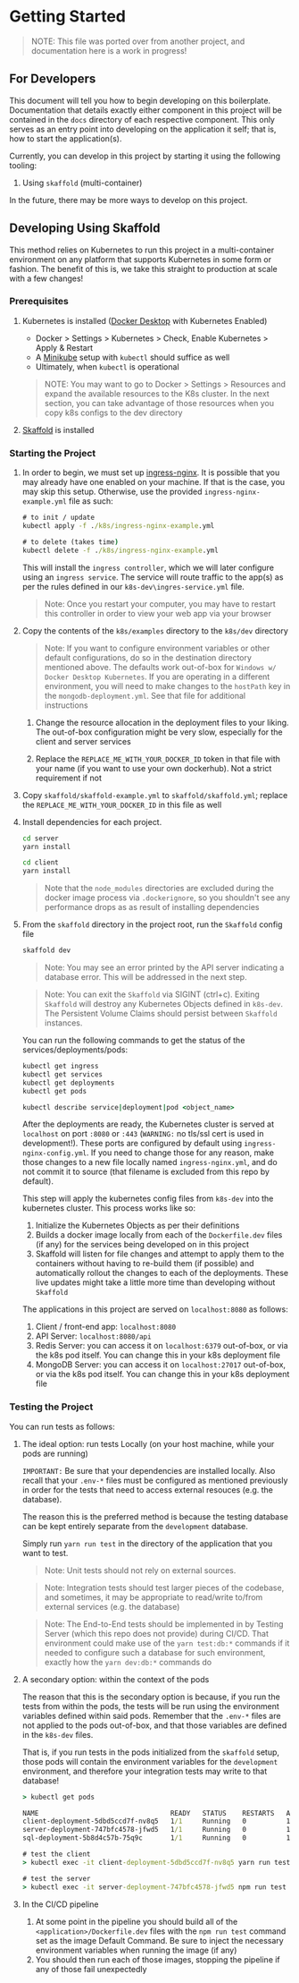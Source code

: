 # Getting Started

> NOTE: This file was ported over from another project, and documentation here
is a work in progress!

## For Developers

This document will tell you how to begin developing on this boilerplate.
Documentation that details exactly either component in this project will be
contained in the `docs` directory of each respective component. This only
serves as an entry point into developing on the application it self; that is,
how to start the application(s).

Currently, you can develop in this project by starting it using the
following tooling:

1. Using `skaffold` (multi-container)

In the future, there may be more ways to develop on this project.

## Developing Using Skaffold

This method relies on Kubernetes to run this project in a multi-container
environment on any platform that supports Kubernetes in some form or fashion. The benefit of this is, we take this straight to production at
scale with a few changes!

### Prerequisites

1. Kubernetes is installed ([Docker Desktop](https://www.docker.com/products/docker-desktop) with Kubernetes Enabled)

    - Docker > Settings > Kubernetes > Check, Enable Kubernetes > Apply & Restart
    - A [Minikube](https://kubernetes.io/docs/tasks/tools/install-minikube/) setup with `kubectl` should suffice as well
    - Ultimately, when `kubectl` is operational
    > NOTE: You may want to go to Docker > Settings > Resources and expand the
    available resources to the K8s cluster. In the next section, you can
    take advantage of those resources when you copy k8s configs to the
    dev directory

2. [Skaffold](https://skaffold.dev/) is installed

### Starting the Project

1. In order to begin, we must set up [ingress-nginx](https://kubernetes.github.io/ingress-nginx/). It is possible that you may already have one enabled on your machine. If that is the case, you may skip this setup.
Otherwise, use the provided `ingress-nginx-example.yml` file as such:

    ```cmd
    # to init / update
    kubectl apply -f ./k8s/ingress-nginx-example.yml

    # to delete (takes time)
    kubectl delete -f ./k8s/ingress-nginx-example.yml
    ```

    This will install the `ingress controller`, which we will later configure
    using an `ingress service`. The service will route traffic to the app(s)
    as per the rules defined in our `k8s-dev\ingres-service.yml` file.

    > Note: Once you restart your computer, you may have to restart this
    controller in order to view your web app via your browser

1. Copy the contents of the `k8s/examples` directory to the `k8s/dev` directory

    > Note: If you want to configure environment variables or other default
    configurations, do so in the destination directory mentioned above.
    The defaults work out-of-box for `Windows w/ Docker Desktop Kubernetes`.
    If you are operating in a different environment, you will need to make
    changes to the `hostPath` key in the `mongodb-deployment.yml`. See that file
    for additional instructions

    1. Change the resource allocation in the deployment files to your liking.
    The out-of-box configuration might be very slow, especially for the
    client and server services

    1. Replace the `REPLACE_ME_WITH_YOUR_DOCKER_ID` token in that file with
    your name (if you want to use your own dockerhub). Not a strict requirement
    if not

1. Copy `skaffold/skaffold-example.yml` to `skaffold/skaffold.yml`; replace the
`REPLACE_ME_WITH_YOUR_DOCKER_ID` in this file as well

1. Install dependencies for each project.

    ```cmd
    cd server
    yarn install

    cd client
    yarn install
    ```

    > Note that the `node_modules` directories are excluded during
    the docker image process via `.dockerignore`, so you shouldn't see any
    performance drops as as result of installing dependencies

1. From the `skaffold` directory in the project root, run the `Skaffold` config
file

    ```cmd
    skaffold dev
    ```

    > Note: You may see an error printed by the API server indicating a database error. This will be addressed in the next step.

    > Note: You can exit the `Skaffold` via SIGINT (ctrl+c). Exiting `Skaffold`
    will destroy any Kubernetes Objects defined in `k8s-dev`. The Persistent
    Volume Claims should persist between `Skaffold` instances.

    You can run the following commands to get the status of the
    services/deployments/pods:

    ```cmd
    kubectl get ingress
    kubectl get services
    kubectl get deployments
    kubectl get pods

    kubectl describe service|deployment|pod <object_name>
    ```

    After the deployments are ready, the Kubernetes cluster is served at `localhost` on port `:8080` or `:443` (`WARNING:` no tls/ssl cert is used in development!). These ports are configured by default using `ingress-nginx-config.yml`. If you need to change those for any reason, make those changes to a new file locally named `ingress-nginx.yml`, and do not commit it to source (that filename is excluded from this repo by default).

    This step will apply the kubernetes config files from `k8s-dev` into the
    kubernetes cluster. This process works like so:

    1. Initialize the Kubernetes Objects as per their definitions
    1. Builds a docker image locally from each of the `Dockerfile.dev` files (if any) for the services being developed on in this project
    1. Skaffold will listen for file changes and attempt to apply them to the containers without having to re-build them (if possible) and automatically rollout the changes to each of the deployments. These live updates might take a little more time than developing without `Skaffold`

    The applications in this project are served on `localhost:8080` as follows:

    1. Client / front-end app: `localhost:8080`
    1. API Server: `localhost:8080/api`
    1. Redis Server: you can access it on `localhost:6379` out-of-box, or
    via the k8s pod itself. You can change this in your k8s deployment file
    1. MongoDB Server: you can access it on `localhost:27017` out-of-box, or
    via the k8s pod itself. You can change this in your k8s deployment file

### Testing the Project

You can run tests as follows:

1. The ideal option: run tests Locally (on your host machine, while your pods are running)

    `IMPORTANT:` Be sure that your dependencies are installed locally. Also
    recall that your `.env-*` files must be configured as mentioned
    previously in order for the tests that need to access external resouces
    (e.g. the database).

    The reason this is the preferred method is because the testing database
    can be kept entirely separate from the `development` database.

    Simply run `yarn run test` in the directory of the application that you
    want to test.

    > Note: Unit tests should not rely on external sources.
    
    > Note: Integration tests should test larger pieces of the codebase, and
    sometimes, it may be appropriate to read/write to/from external services
    (e.g. the database)

    > Note: The End-to-End tests should be implemented
    in by Testing Server (which this repo does not provide) during CI/CD. That
    environment could make use of the `yarn test:db:*` commands if it needed to
    configure such a database for such environment, exactly how the
    `yarn dev:db:*` commands do

  1. A secondary option: within the context of the pods

      The reason that this is the secondary option is because, if you
      run the tests from within the pods, the tests will be run using the
      environment variables defined within said pods. Remember that the
      `.env-*` files are not applied to the pods out-of-box, and that those
      variables are defined in the `k8s-dev` files.

      That is, if you run tests in the pods initialized from the `skaffold`
      setup, those pods will contain the environment variables for the
      `development` environment, and therefore your integration tests
      may write to that database!

      ```cmd
      > kubectl get pods

      NAME                                 READY   STATUS    RESTARTS   AGE
      client-deployment-5dbd5ccd7f-nv8q5   1/1     Running   0          11m
      server-deployment-747bfc4578-jfwd5   1/1     Running   0          11m
      sql-deployment-5b8d4c57b-75q9c       1/1     Running   0          11m

      # test the client
      > kubectl exec -it client-deployment-5dbd5ccd7f-nv8q5 yarn run test

      # test the server
      > kubectl exec -it server-deployment-747bfc4578-jfwd5 npm run test
      ```

  1. In the CI/CD pipeline

      1. At some point in the pipeline you should build all of the
      `<application>/Dockerfile.dev` files with the `npm run test` command set as the image Default Command. Be sure to inject the necessary environment variables when running the image (if any)
      1. You should then run each of those images, stopping the pipeline if
      any of those fail unexpectedly
